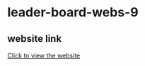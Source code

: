 # leader-board-webs-9

## website link
[Click to view the website](https://mi-araf.github.io/leader-board-webs-9/)
